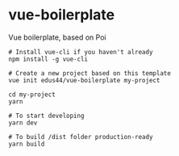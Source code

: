 # vue-boilerplate

Vue boilerplate, based on Poi

```
# Install vue-cli if you haven't already
npm install -g vue-cli

# Create a new project based on this template
vue init edus44/vue-boilerplate my-project

cd my-project
yarn

# To start developing
yarn dev

# To build /dist folder production-ready
yarn build
```
